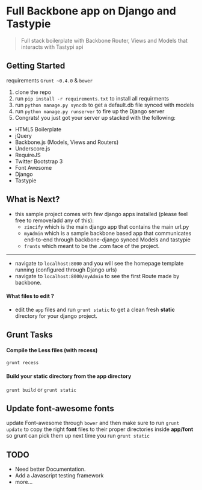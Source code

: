 # Full Backbone app on Django and Tastypie

> Full stack boilerplate with Backbone Router, Views and Models that interacts with Tastypi api

## Getting Started
requirements `Grunt ~0.4.0` & `bower`

1. clone the repo
2. run `pip install -r requirements.txt` to install all requirments
3. run `python manage.py syncdb` to get a default.db file synced with models
4. run `python manage.py runserver` to fire up the Django server
5. Congrats! you just got your server up stacked with the following:
  - HTML5 Boilerplate
  - jQuery
  - Backbone.js (Models, Views and Routers)
  - Underscore.js
  - RequireJS
  - Twitter Bootstrap 3
  - Font Awesome
  - Django
  - Tastypie

## What is Next?
- this sample project comes with few django apps installed (please feel free to remove/add any of this):
  - `zincify` which is the main django app that contains the main url.py
  - `myAdmin` which is a sample backbone based app that communicates end-to-end through backbone-django synced Models and tastypie
  - `fronts` which meant to be the .com face of the project.
-------------------------------------------------------------
- navigate to `localhost:8000` and you will see the homepage template running (configured through Django urls)
- navigate to `localhost:8000/myAdmin` to see the first Route made by backbone.

#### What files to edit ?
- edit the `app` files and run `grunt static` to get a clean fresh __static__ directory for your django project.

## Grunt Tasks

#### Compile the Less files (with recess)
`grunt recess`

#### Build your __static__ directory from the __app__ directory
`grunt build` or `grunt static`

## Update font-awesome fonts
update Font-awesome through `bower` and then make sure to run `grunt update` to copy the right __font__ files to their proper directories inside __app/font__ so grunt can pick them up next time you run `grunt static`

## TODO
- Need better Documentation.
- Add a Javascript testing framework
- more...
